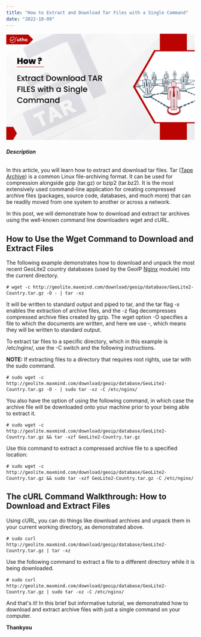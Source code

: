 ```yaml
---
title: "How to Extract and Download Tar Files with a Single Command"
date: "2022-10-09"
---
```


![How to Extract and Download Tar Files with a Single Command](images/How-to-Extract-and-Download-Tar-Files-with-a-Single-Command_utho.jpg)

###### **Description**

In this article, you will learn how to extract and download tar files. Tar ([Tape Archive](https://en.wikipedia.org/wiki/Tar_(computing))) is a common Linux file-archiving format. It can be used for compression alongside gzip (tar.gz) or bzip2 (tar.bz2). It is the most extensively used command-line application for creating compressed archive files (packages, source code, databases, and much more) that can be readily moved from one system to another or across a network.

In this post, we will demonstrate how to download and extract tar archives using the well-known command line downloaders wget and cURL.

## How to Use the Wget Command to Download and Extract Files

The following example demonstrates how to download and unpack the most recent GeoLite2 country databases (used by the GeoIP [Nginx](https://utho.com/docs/tutorial/how-to-install-nginx-and-php-fastcgi-on-fedora/) module) into the current directory.

```
# wget -c http://geolite.maxmind.com/download/geoip/database/GeoLite2-Country.tar.gz -O - | tar -xz 
```

It will be written to standard output and piped to tar, and the tar flag -x enables the extraction of archive files, and the -z flag decompresses compressed archive files created by gzip. The wget option -O specifies a file to which the documents are written, and here we use -, which means they will be written to standard output.

To extract tar files to a specific directory, which in this example is /etc/nginx/, use the -C switch and the following instructions.

**NOTE:** If extracting files to a directory that requires root rights, use tar with the sudo command.

```
# sudo wget -c http://geolite.maxmind.com/download/geoip/database/GeoLite2-Country.tar.gz -O - | sudo tar -xz -C /etc/nginx/ 
```

You also have the option of using the following command, in which case the archive file will be downloaded onto your machine prior to your being able to extract it.

```
# sudo wget -c http://geolite.maxmind.com/download/geoip/database/GeoLite2-Country.tar.gz && tar -xzf GeoLite2-Country.tar.gz 
```

Use this command to extract a compressed archive file to a specified location:

```
# sudo wget -c http://geolite.maxmind.com/download/geoip/database/GeoLite2-Country.tar.gz && sudo tar -xzf GeoLite2-Country.tar.gz -C /etc/nginx/ 
```

## The cURL Command Walkthrough: How to Download and Extract Files

Using cURL, you can do things like download archives and unpack them in your current working directory, as demonstrated above.

```
# sudo curl http://geolite.maxmind.com/download/geoip/database/GeoLite2-Country.tar.gz | tar -xz 
```

Use the following command to extract a file to a different directory while it is being downloaded.

```
# sudo curl http://geolite.maxmind.com/download/geoip/database/GeoLite2-Country.tar.gz | sudo tar -xz -C /etc/nginx/ 
```

And that's it! In this brief but informative tutorial, we demonstrated how to download and extract archive files with just a single command on your computer.

**Thankyou**
